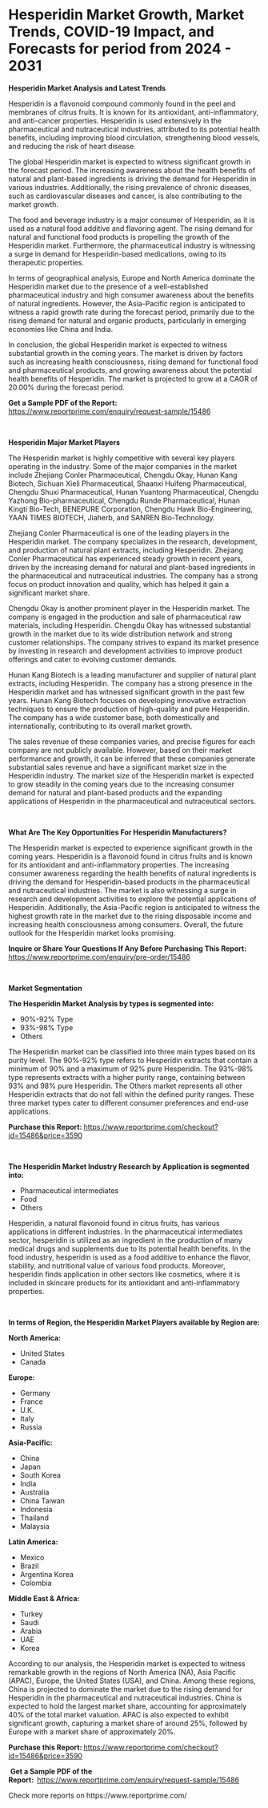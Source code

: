 <p><h1>Hesperidin Market Growth, Market Trends, COVID-19 Impact, and Forecasts for period from 2024 - 2031</h1></p><p><strong>Hesperidin Market Analysis and Latest Trends</strong></p>
<p><p>Hesperidin is a flavonoid compound commonly found in the peel and membranes of citrus fruits. It is known for its antioxidant, anti-inflammatory, and anti-cancer properties. Hesperidin is used extensively in the pharmaceutical and nutraceutical industries, attributed to its potential health benefits, including improving blood circulation, strengthening blood vessels, and reducing the risk of heart disease.</p><p>The global Hesperidin market is expected to witness significant growth in the forecast period. The increasing awareness about the health benefits of natural and plant-based ingredients is driving the demand for Hesperidin in various industries. Additionally, the rising prevalence of chronic diseases, such as cardiovascular diseases and cancer, is also contributing to the market growth.</p><p>The food and beverage industry is a major consumer of Hesperidin, as it is used as a natural food additive and flavoring agent. The rising demand for natural and functional food products is propelling the growth of the Hesperidin market. Furthermore, the pharmaceutical industry is witnessing a surge in demand for Hesperidin-based medications, owing to its therapeutic properties.</p><p>In terms of geographical analysis, Europe and North America dominate the Hesperidin market due to the presence of a well-established pharmaceutical industry and high consumer awareness about the benefits of natural ingredients. However, the Asia-Pacific region is anticipated to witness a rapid growth rate during the forecast period, primarily due to the rising demand for natural and organic products, particularly in emerging economies like China and India.</p><p>In conclusion, the global Hesperidin market is expected to witness substantial growth in the coming years. The market is driven by factors such as increasing health consciousness, rising demand for functional food and pharmaceutical products, and growing awareness about the potential health benefits of Hesperidin. The market is projected to grow at a CAGR of 20.00% during the forecast period.</p></p>
<p><strong>Get a Sample PDF of the Report:&nbsp;</strong> <a href="https://www.reportprime.com/enquiry/request-sample/15486">https://www.reportprime.com/enquiry/request-sample/15486</a></p>
<p>&nbsp;</p>
<p><strong>Hesperidin Major Market Players</strong></p>
<p><p>The Hesperidin market is highly competitive with several key players operating in the industry. Some of the major companies in the market include Zhejiang Conler Pharmaceutical, Chengdu Okay, Hunan Kang Biotech, Sichuan Xieli Pharmaceutical, Shaanxi Huifeng Pharmaceutical, Chengdu Shuxi Pharmaceutical, Hunan Yuantong Pharmaceutical, Chengdu Yazhong Bio-pharmaceutical, Chengdu Runde Pharmaceutical, Hunan Kingti Bio-Tech, BENEPURE Corporation, Chengdu Hawk Bio-Engineering, YAAN TIMES BIOTECH, Jiaherb, and SANREN Bio-Technology.</p><p>Zhejiang Conler Pharmaceutical is one of the leading players in the Hesperidin market. The company specializes in the research, development, and production of natural plant extracts, including Hesperidin. Zhejiang Conler Pharmaceutical has experienced steady growth in recent years, driven by the increasing demand for natural and plant-based ingredients in the pharmaceutical and nutraceutical industries. The company has a strong focus on product innovation and quality, which has helped it gain a significant market share.</p><p>Chengdu Okay is another prominent player in the Hesperidin market. The company is engaged in the production and sale of pharmaceutical raw materials, including Hesperidin. Chengdu Okay has witnessed substantial growth in the market due to its wide distribution network and strong customer relationships. The company strives to expand its market presence by investing in research and development activities to improve product offerings and cater to evolving customer demands.</p><p>Hunan Kang Biotech is a leading manufacturer and supplier of natural plant extracts, including Hesperidin. The company has a strong presence in the Hesperidin market and has witnessed significant growth in the past few years. Hunan Kang Biotech focuses on developing innovative extraction techniques to ensure the production of high-quality and pure Hesperidin. The company has a wide customer base, both domestically and internationally, contributing to its overall market growth.</p><p>The sales revenue of these companies varies, and precise figures for each company are not publicly available. However, based on their market performance and growth, it can be inferred that these companies generate substantial sales revenue and have a significant market size in the Hesperidin industry. The market size of the Hesperidin market is expected to grow steadily in the coming years due to the increasing consumer demand for natural and plant-based products and the expanding applications of Hesperidin in the pharmaceutical and nutraceutical sectors.</p></p>
<p>&nbsp;</p>
<p><strong>What Are The Key Opportunities For Hesperidin Manufacturers?</strong></p>
<p><p>The Hesperidin market is expected to experience significant growth in the coming years. Hesperidin is a flavonoid found in citrus fruits and is known for its antioxidant and anti-inflammatory properties. The increasing consumer awareness regarding the health benefits of natural ingredients is driving the demand for Hesperidin-based products in the pharmaceutical and nutraceutical industries. The market is also witnessing a surge in research and development activities to explore the potential applications of Hesperidin. Additionally, the Asia-Pacific region is anticipated to witness the highest growth rate in the market due to the rising disposable income and increasing health consciousness among consumers. Overall, the future outlook for the Hesperidin market looks promising.</p></p>
<p><strong>Inquire or Share Your Questions If Any Before Purchasing This Report:</strong> <a href="https://www.reportprime.com/enquiry/pre-order/15486">https://www.reportprime.com/enquiry/pre-order/15486</a></p>
<p>&nbsp;</p>
<p><strong>Market Segmentation</strong></p>
<p><strong>The Hesperidin Market Analysis by types is segmented into:</strong></p>
<p><ul><li>90%-92% Type</li><li>93%-98% Type</li><li>Others</li></ul></p>
<p><p>The Hesperidin market can be classified into three main types based on its purity level. The 90%-92% type refers to Hesperidin extracts that contain a minimum of 90% and a maximum of 92% pure Hesperidin. The 93%-98% type represents extracts with a higher purity range, containing between 93% and 98% pure Hesperidin. The Others market represents all other Hesperidin extracts that do not fall within the defined purity ranges. These three market types cater to different consumer preferences and end-use applications.</p></p>
<p><strong>Purchase this Report:&nbsp;</strong><a href="https://www.reportprime.com/checkout?id=15486&price=3590">https://www.reportprime.com/checkout?id=15486&price=3590</a></p>
<p>&nbsp;</p>
<p><strong>The Hesperidin Market Industry Research by Application is segmented into:</strong></p>
<p><ul><li>Pharmaceutical intermediates</li><li>Food</li><li>Others</li></ul></p>
<p><p>Hesperidin, a natural flavonoid found in citrus fruits, has various applications in different industries. In the pharmaceutical intermediates sector, hesperidin is utilized as an ingredient in the production of many medical drugs and supplements due to its potential health benefits. In the food industry, hesperidin is used as a food additive to enhance the flavor, stability, and nutritional value of various food products. Moreover, hesperidin finds application in other sectors like cosmetics, where it is included in skincare products for its antioxidant and anti-inflammatory properties.</p></p>
<p>&nbsp;</p>
<p><strong>In terms of Region, the Hesperidin Market Players available by Region are:</strong></p>
<p>
    <p> <strong> North America: </strong>
        <ul>
            <li>United States</li>
            <li>Canada</li>
        </ul>
        </p> 
    <p> <strong> Europe: </strong>
        <ul>
            <li>Germany</li>
            <li>France</li>
            <li>U.K.</li>
            <li>Italy</li>
            <li>Russia</li>
        </ul>
        </p> 
    <p> <strong> Asia-Pacific: </strong>
        <ul>
            <li>China</li>
            <li>Japan</li>
            <li>South Korea</li>
            <li>India</li>
            <li>Australia</li>
            <li>China Taiwan</li>
            <li>Indonesia</li>
            <li>Thailand</li>
            <li>Malaysia</li>
        </ul>
        </p> 
    <p> <strong> Latin America: </strong>
        <ul>
            <li>Mexico</li>
            <li>Brazil</li>
            <li>Argentina Korea</li>
            <li>Colombia</li>
        </ul>
        </p> 
    <p> <strong> Middle East & Africa: </strong>
        <ul>
            <li>Turkey</li>
            <li>Saudi</li>
            <li>Arabia</li>
            <li>UAE</li>
            <li>Korea</li>
        </ul>
    </p>
    </p>
<p><p>According to our analysis, the Hesperidin market is expected to witness remarkable growth in the regions of North America (NA), Asia Pacific (APAC), Europe, the United States (USA), and China. Among these regions, China is projected to dominate the market due to the rising demand for Hesperidin in the pharmaceutical and nutraceutical industries. China is expected to hold the largest market share, accounting for approximately 40% of the total market valuation. APAC is also expected to exhibit significant growth, capturing a market share of around 25%, followed by Europe with a market share of approximately 20%.</p></p>
<p><strong>Purchase this Report: </strong><a href="https://www.reportprime.com/checkout?id=15486&price=3590">https://www.reportprime.com/checkout?id=15486&price=3590</a></p>
<p>&nbsp;<strong>Get a Sample PDF of the Report:&nbsp;&nbsp;</strong><a href="https://www.reportprime.com/enquiry/request-sample/15486">https://www.reportprime.com/enquiry/request-sample/15486</a></p>
<p><strong></strong></p>
<p>Check more reports on https://www.reportprime.com/</p>